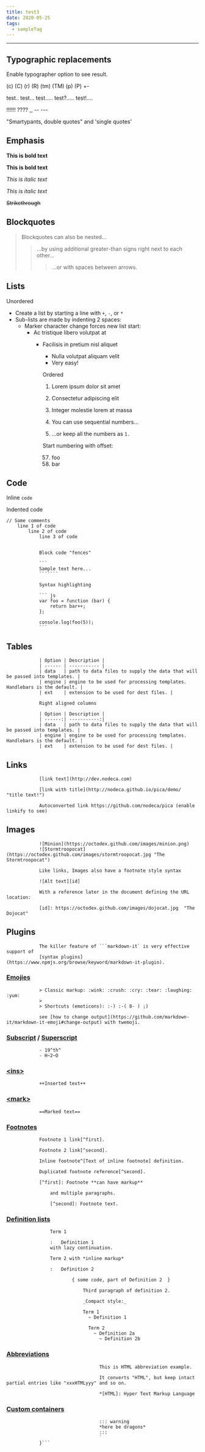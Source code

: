```yaml
---
title: test3
date: 2020-05-25
tags:
  - sampleTag
---
```



***


## Typographic replacements

Enable typographer option to see result.

(c) (C) (r) (R) (tm) (TM) (p) (P) +-

test.. test... test..... test?..... test!....

!!!!!! ???? ,,  -- ---

"Smartypants, double quotes" and 'single quotes'

## Emphasis

**This is bold text**

__This is bold text__

*This is italic text*

_This is italic text_

~~Strikethrough~~


## Blockquotes


> Blockquotes can also be nested...
>> ...by using additional greater-than signs right next to each other...
> > > ...or with spaces between arrows.


## Lists

Unordered

+ Create a list by starting a line with `+`, `-`, or `*`
+ Sub-lists are made by indenting 2 spaces:
  - Marker character change forces new list start:
      * Ac tristique libero volutpat at
          + Facilisis in pretium nisl aliquet
              - Nulla volutpat aliquam velit
              + Very easy!

              Ordered

              1. Lorem ipsum dolor sit amet
              2. Consectetur adipiscing elit
              3. Integer molestie lorem at massa


              1. You can use sequential numbers...
              1. ...or keep all the numbers as `1.`

              Start numbering with offset:

              57. foo
              1. bar


## Code

Inline `code`

Indented code

    // Some comments
        line 1 of code
            line 2 of code
                line 3 of code


                Block code "fences"

                ```
                Sample text here...
                ```````

                Syntax highlighting

                ``` js
                var foo = function (bar) {
                    return bar++;
                };

                console.log(foo(5));
                ```

## Tables

                | Option | Description |
                | ------ | ----------- |
                | data   | path to data files to supply the data that will be passed into templates. |
                | engine | engine to be used for processing templates. Handlebars is the default. |
                | ext    | extension to be used for dest files. |

                Right aligned columns

                | Option | Description |
                | ------:| -----------:|
                | data   | path to data files to supply the data that will be passed into templates. |
                | engine | engine to be used for processing templates. Handlebars is the default. |
                | ext    | extension to be used for dest files. |


## Links

                [link text](http://dev.nodeca.com)

                [link with title](http://nodeca.github.io/pica/demo/ "title text!")

                Autoconverted link https://github.com/nodeca/pica (enable linkify to see)


## Images

                ![Minion](https://octodex.github.com/images/minion.png)
                ![Stormtroopocat](https://octodex.github.com/images/stormtroopocat.jpg "The Stormtroopocat")

                Like links, Images also have a footnote style syntax

                ![Alt text][id]

                With a reference later in the document defining the URL location:

                [id]: https://octodex.github.com/images/dojocat.jpg  "The Dojocat"


## Plugins

                The killer feature of ```markdown-it` is very effective support of
                [syntax plugins](https://www.npmjs.org/browse/keyword/markdown-it-plugin).


### [Emojies](https://github.com/markdown-it/markdown-it-emoji)

                > Classic markup: :wink: :crush: :cry: :tear: :laughing: :yum:
                >
                > Shortcuts (emoticons): :-) :-( 8- ) ;)

                see [how to change output](https://github.com/markdown-it/markdown-it-emoji#change-output) with twemoji.


### [Subscript](https://github.com/markdown-it/markdown-it-sub) / [Superscript](https://github.com/markdown-it/markdown-it-sup)

                - 19^th^
                - H~2~O


### [\<ins>](https://github.com/markdown-it/markdown-it-ins)

                ++Inserted text++


### [\<mark>](https://github.com/markdown-it/markdown-it-mark)

                ==Marked text==


### [Footnotes](https://github.com/markdown-it/markdown-it-footnote)

                Footnote 1 link[^first].

                Footnote 2 link[^second].

                Inline footnote^[Text of inline footnote] definition.

                Duplicated footnote reference[^second].

                [^first]: Footnote **can have markup**

                    and multiple paragraphs.

                    [^second]: Footnote text.


### [Definition lists](https://github.com/markdown-it/markdown-it-deflist)

                    Term 1

                    :   Definition 1
                    with lazy continuation.

                    Term 2 with *inline markup*

                    :   Definition 2

                            { some code, part of Definition 2  }

                                Third paragraph of definition 2.

                                _Compact style:_

                                Term 1
                                  ~ Definition 1

                                  Term 2
                                    ~ Definition 2a
                                      ~ Definition 2b


### [Abbreviations](https://github.com/markdown-it/markdown-it-abbr)

                                      This is HTML abbreviation example.

                                      It converts "HTML", but keep intact partial entries like "xxxHTMLyyy" and so on.

                                      *[HTML]: Hyper Text Markup Language

### [Custom containers](https://github.com/markdown-it/markdown-it-container)

                                      ::: warning
                                      *here be dragons*
                                      :::
                                      `
                }```
